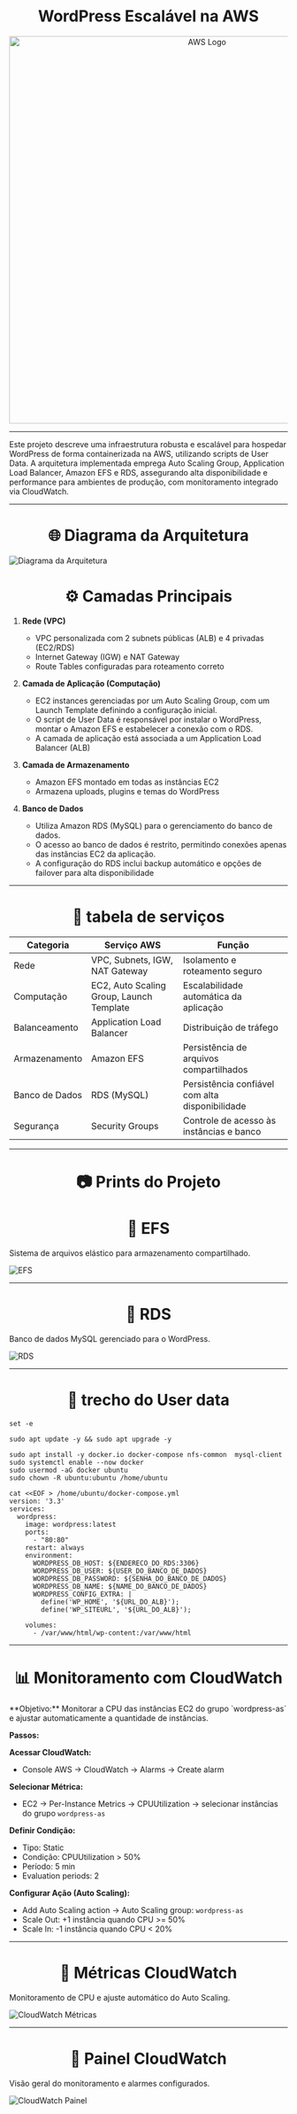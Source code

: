 <h1 align="center" >WordPress Escalável na AWS </h1>
<p align="center">
  <img src="https://alexjunio.com.br/wp-content/uploads/2022/07/hospedagem-wordpress-amazon-aws-alexjunio.jpg" alt="AWS Logo" width="700">
</p>

---

Este projeto descreve uma infraestrutura robusta e escalável para hospedar WordPress de forma containerizada na AWS, utilizando scripts de User Data. A arquitetura implementada emprega Auto Scaling Group, Application Load Balancer, Amazon EFS e RDS, assegurando alta disponibilidade e performance para ambientes de produção, com monitoramento integrado via CloudWatch.

---

<h1 align="center" >🌐 Diagrama da Arquitetura </h1>

![Diagrama da Arquitetura](documents/wordpress.jpg)


 <h1 align="center" > ⚙️ Camadas Principais </h1>

1. **Rede (VPC)**
   - VPC personalizada com 2 subnets públicas (ALB) e 4 privadas (EC2/RDS)
   - Internet Gateway (IGW) e NAT Gateway
   - Route Tables configuradas para roteamento correto

2. **Camada de Aplicação (Computação)**
   - EC2 instances gerenciadas por um Auto Scaling Group, com um Launch Template definindo a configuração inicial.
   - O script de User Data é responsável por instalar o WordPress, montar o Amazon EFS e estabelecer a conexão com o RDS.
   - A camada de aplicação está associada a um Application Load Balancer (ALB) 

3. **Camada de Armazenamento**
   - Amazon EFS montado em todas as instâncias EC2
   - Armazena uploads, plugins e temas do WordPress

4. **Banco de Dados**
   - Utiliza Amazon RDS (MySQL) para o gerenciamento do banco de dados.
   - O acesso ao banco de dados é restrito, permitindo conexões apenas das instâncias EC2 da aplicação.
   - A configuração do RDS inclui backup automático e opções de failover para alta disponibilidade

---

<h1 align="center" > 📑 tabela de serviços  </h1>

<div align="center">

<table>
  <thead>
    <tr>
      <th>Categoria</th>
      <th>Serviço AWS</th>
      <th>Função</th>
    </tr>
  </thead>
  <tbody>
    <tr>
      <td>Rede</td>
      <td>VPC, Subnets, IGW, NAT Gateway</td>
      <td>Isolamento e roteamento seguro</td>
    </tr>
    <tr>
      <td>Computação</td>
      <td>EC2, Auto Scaling Group, Launch Template</td>
      <td>Escalabilidade automática da aplicação</td>
    </tr>
    <tr>
      <td>Balanceamento</td>
      <td>Application Load Balancer</td>
      <td>Distribuição de tráfego</td>
    </tr>
    <tr>
      <td>Armazenamento</td>
      <td>Amazon EFS</td>
      <td>Persistência de arquivos compartilhados</td>
    </tr>
    <tr>
      <td>Banco de Dados</td>
      <td>RDS (MySQL)</td>
      <td>Persistência confiável com alta disponibilidade</td>
    </tr>
    <tr>
      <td>Segurança</td>
      <td>Security Groups</td>
      <td>Controle de acesso às instâncias e banco</td>
    </tr>
  </tbody>
</table>

</div>

---

<h1 align="center" > 📷 Prints do Projeto </h1>

<h1 align="center"> 🔹 EFS </h1>

Sistema de arquivos elástico para armazenamento compartilhado.  

![EFS](https://github.com/gianpedrobc/Sprint-2-worpress-aws/blob/main/documents/efs-print.jpg)

---

<h1 align="center"> 🔹 RDS </h1>

Banco de dados MySQL gerenciado para o WordPress.  

![RDS](https://github.com/gianpedrobc/Sprint-2-worpress-aws/blob/main/documents/rds-print.jpg)

---

<h1 align="center" > 🔧 trecho do User data </h1>

```
set -e 

sudo apt update -y && sudo apt upgrade -y 

sudo apt install -y docker.io docker-compose nfs-common  mysql-client
sudo systemctl enable --now docker
sudo usermod -aG docker ubuntu
sudo chown -R ubuntu:ubuntu /home/ubuntu

cat <<EOF > /home/ubuntu/docker-compose.yml
version: '3.3'
services:
  wordpress:
    image: wordpress:latest
    ports:
      - "80:80"
    restart: always
    environment:
      WORDPRESS_DB_HOST: ${ENDERECO_DO_RDS:3306}
      WORDPRESS_DB_USER: ${USER_DO_BANCO_DE_DADOS}
      WORDPRESS_DB_PASSWORD: ${SENHA_DO_BANCO_DE_DADOS}
      WORDPRESS_DB_NAME: ${NAME_DO_BANCO_DE_DADOS}
      WORDPRESS_CONFIG_EXTRA: |
        define('WP_HOME', '${URL_DO_ALB}');
        define('WP_SITEURL', '${URL_DO_ALB}');

    volumes:
      - /var/www/html/wp-content:/var/www/html 

```
---

<h1 align="center" > 📊 Monitoramento com CloudWatch </h1>
**Objetivo:**
Monitorar a CPU das instâncias EC2 do grupo `wordpress-as` e ajustar automaticamente a quantidade de instâncias.

**Passos:**

**Acessar CloudWatch:**  
- Console AWS → CloudWatch → Alarms → Create alarm  

**Selecionar Métrica:**  
- EC2 → Per-Instance Metrics → CPUUtilization → selecionar instâncias do grupo `wordpress-as`  

**Definir Condição:**  
- Tipo: Static  
- Condição: CPUUtilization > 50%  
- Período: 5 min  
- Evaluation periods: 2  

**Configurar Ação (Auto Scaling):**  
- Add Auto Scaling action → Auto Scaling group: `wordpress-as`  
- Scale Out: +1 instância quando CPU >= 50%  
- Scale In: -1 instância quando CPU < 20%

---

<h1 align="center"> 🔹 Métricas CloudWatch </h1>

Monitoramento de CPU e ajuste automático do Auto Scaling.  

![CloudWatch Métricas](https://github.com/gianpedrobc/Sprint-2-worpress-aws/blob/main/documents/metricas-claudwhatch-print.jpg)

---

<h1 align="center"> 🔹 Painel CloudWatch </h1>

Visão geral do monitoramento e alarmes configurados.  

![CloudWatch Painel](https://github.com/gianpedrobc/Sprint-2-worpress-aws/blob/main/documents/painel-claud-print.jpg)


























